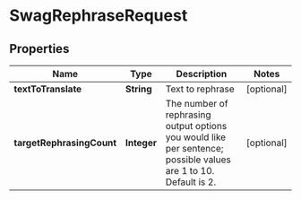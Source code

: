 
# SwagRephraseRequest

## Properties
Name | Type | Description | Notes
------------ | ------------- | ------------- | -------------
**textToTranslate** | **String** | Text to rephrase |  [optional]
**targetRephrasingCount** | **Integer** | The number of rephrasing output options you would like per sentence; possible values are 1 to 10.  Default is 2. |  [optional]



